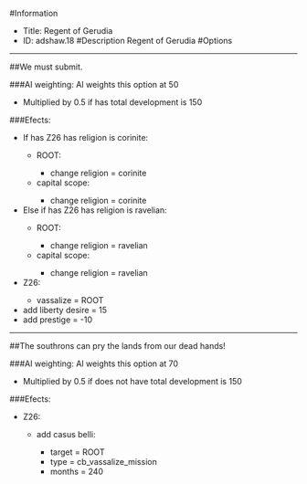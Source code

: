 #Information
 - Title: Regent of Gerudia
 - ID: adshaw.18
#Description
Regent of Gerudia
#Options

___
##We must submit.

###AI weighting:
AI weights this option at 50
 - Multiplied by 0.5 if has total development is 150


###Efects:<ul><li>If has Z26 has religion is corinite:</li><ul><li>ROOT:</li><ul><li>change religion = corinite</li></ul><li>capital scope:</li><ul><li>change religion = corinite</li></ul></ul><li>Else if has Z26 has religion is ravelian:</li><ul><li>ROOT:</li><ul><li>change religion = ravelian</li></ul><li>capital scope:</li><ul><li>change religion = ravelian</li></ul></ul><li>Z26:</li><ul><li>vassalize = ROOT</li></ul><li>add liberty desire = 15</li><li>add prestige = -10</li></ul>

___
##The southrons can pry the lands from our dead hands!

###AI weighting:
AI weights this option at 70
 - Multiplied by 0.5 if does not have total development is 150


###Efects:<ul><li>Z26:</li><ul><li>add casus belli:</li><ul><li>target = ROOT</li><li>type = cb_vassalize_mission</li><li>months = 240</li></ul></ul></ul>
